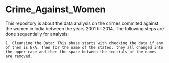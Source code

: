 # Crime_Against_Women

This repository is about the data analysis on the crimes commited against the women in India between the years 2001 till 2014.
The following steps are done sequentially for analysis:

    1. Cleansing the Data: This phase starts with checking the data if any of them is N/A. Then for the name of the states, they all changed into the upper case and then the space between the initials of the names are removed.